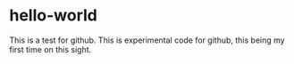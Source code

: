 # hello-world
This is a test for github.
This is experimental code for github, this being my first time on this sight.
